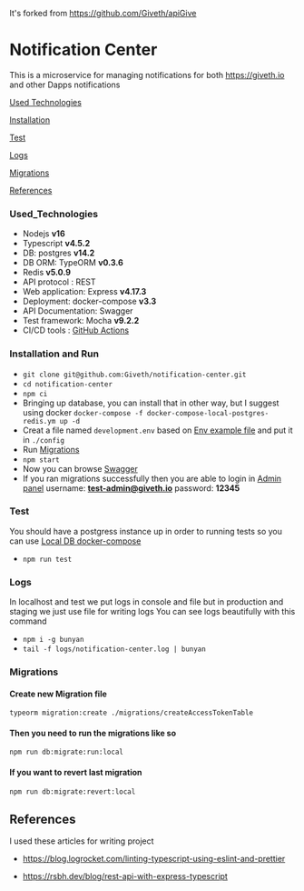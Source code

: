 It's forked from https://github.com/Giveth/apiGive
# Notification Center
This is a microservice for managing notifications for both https://giveth.io and other Dapps notifications

[Used Technologies](#Used_Technologies)

[Installation](#Installation)

[Test](#Test)

[Logs](#Logs)

[Migrations](#Migrations)

[References](#References)

### Used_Technologies
* Nodejs **v16**
* Typescript **v4.5.2**
* DB: postgres **v14.2**
* DB ORM: TypeORM **v0.3.6**
* Redis **v5.0.9**
* API protocol : REST
* Web application: Express **v4.17.3**
* Deployment: docker-compose **v3.3**
* API Documentation: Swagger
* Test framework: Mocha **v9.2.2**
* CI/CD tools : [GitHub Actions](https://github.com/Giveth/notification-center/blob/staging/.github/workflows/CI-CD.yml)

### Installation and Run

* `git clone git@github.com:Giveth/notification-center.git`
* `cd notification-center`
* `npm ci`
* Bringing up database, you can install that in other way, but I suggest
  using docker `docker-compose -f docker-compose-local-postgres-redis.ym up -d`
* Creat a file named `development.env` based on [Env example file](./config/example.env) and put it in `./config`
* Run [Migrations](#Migrations)
* `npm start`
* Now you can browse [Swagger](http:localhost:3040/docs)
* If you ran migrations successfully then you are able to login in  [Admin panel](http:localhost:3040/admin) username: **test-admin@giveth.io** password: **12345**

### Test
You should have a postgress instance up in order to running tests so you can use  [Local DB docker-compose](./docker-compose-local-postgres-redis.ym)
* `npm run test`

### Logs

In localhost and test we put logs in console and file but in production and staging we just use file for writing logs You can see logs beautifully with this command

* `npm i -g bunyan`
* `tail -f logs/notification-center.log | bunyan`

### Migrations

#### Create new Migration file

```
typeorm migration:create ./migrations/createAccessTokenTable
```


#### Then you need to run the migrations like so

```
npm run db:migrate:run:local
```

#### If you want to revert last migration

```
npm run db:migrate:revert:local
```


## References

I used these articles for writing project

* https://blog.logrocket.com/linting-typescript-using-eslint-and-prettier

* https://rsbh.dev/blog/rest-api-with-express-typescript
